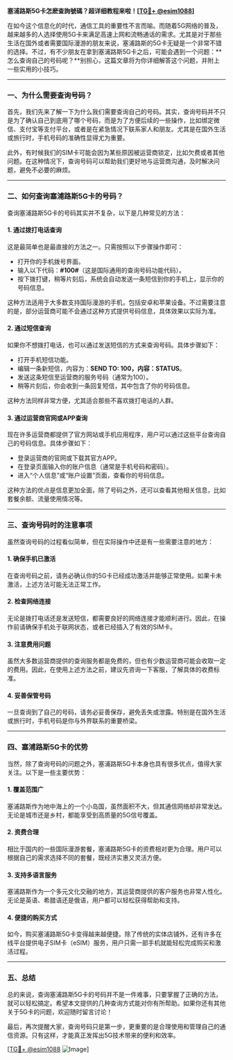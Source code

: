 **塞浦路斯5G卡怎麽查詢號碼？超详细教程来啦！[[TG💪+ @esim1088](https://t.me/s/esim1088)]**

在如今这个信息化的时代，通信工具的重要性不言而喻。而随着5G网络的普及，越来越多的人选择使用5G卡来满足高速上网和流畅通话的需求。尤其是对于那些生活在国外或者需要国际漫游的朋友来说，塞浦路斯的5G卡无疑是一个非常不错的选择。不过，有不少朋友在拿到塞浦路斯5G卡之后，可能会遇到一个问题：**怎么查询自己的号码呢？**别担心，这篇文章将为你详细解答这个问题，并附上一些实用的小技巧。

---

### 一、为什么需要查询号码？

首先，我们先来了解一下为什么我们需要查询自己的号码。其实，查询号码并不只是为了确认自己到底用了哪个号码，而是为了方便后续的一些操作，比如绑定微信、支付宝等支付平台，或者是在紧急情况下联系家人和朋友。尤其是在国外生活或旅行时，手机号码的准确性显得尤为重要。

此外，有时候我们的SIM卡可能会因为某些原因被运营商锁定，比如欠费或者其他问题。在这种情况下，查询号码可以帮助我们更好地与运营商沟通，及时解决问题，避免不必要的麻烦。

---

### 二、如何查询塞浦路斯5G卡的号码？

查询塞浦路斯5G卡的号码其实并不复杂，以下是几种常见的方法：

#### 1. **通过拨打电话查询**
这是最简单也是最直接的方法之一。只需按照以下步骤操作即可：

- 打开你的手机拨号界面。
- 输入以下代码：**#100#**（这是国际通用的查询号码功能代码）。
- 按下拨打键，稍等片刻后，系统会自动发送一条短信到你的手机上，显示你的号码信息。

这种方法适用于大多数支持国际漫游的手机，包括安卓和苹果设备。不过需要注意的是，部分运营商可能不会通过这种方式提供号码信息，具体效果以实际为准。

#### 2. **通过短信查询**
如果你不想拨打电话，也可以通过发送短信的方式来查询号码。具体步骤如下：

- 打开手机短信功能。
- 编辑一条新短信，内容为：**SEND TO: 100，内容：STATUS**。
- 发送这条短信至运营商的服务号码（通常为100）。
- 稍等片刻后，你会收到一条回复短信，其中包含了你的号码信息。

这种方法同样非常方便，尤其适合那些不喜欢拨打电话的人群。

#### 3. **通过运营商官网或APP查询**
现在许多运营商都提供了官方网站或手机应用程序，用户可以通过这些平台查询自己的号码信息。具体步骤如下：

- 登录运营商的官网或下载其官方APP。
- 在登录页面输入你的账户信息（通常是手机号码和密码）。
- 进入“个人信息”或“账户设置”页面，查看你的号码信息。

这种方法的优点是信息更加全面，除了号码之外，还可以查看其他相关信息，比如套餐余额、流量使用情况等。

---

### 三、查询号码时的注意事项

虽然查询号码的过程看似简单，但在实际操作中还是有一些需要注意的地方：

#### 1. **确保手机已激活**
在查询号码之前，请务必确认你的5G卡已经成功激活并能够正常使用。如果卡未激活，上述方法可能无法正常工作。

#### 2. **检查网络连接**
无论是拨打电话还是发送短信，都需要良好的网络连接才能顺利进行。因此，在操作前请确保手机处于联网状态，或者已经插入了有效的SIM卡。

#### 3. **注意费用问题**
虽然大多数运营商提供的查询服务都是免费的，但也有少数运营商可能会收取一定的费用。因此，在使用上述方法之前，建议先咨询一下客服，了解具体的收费标准。

#### 4. **妥善保管号码**
一旦查询到了自己的号码，请务必妥善保存，避免丢失或泄露。特别是在国外生活或旅行时，手机号码是你与外界联系的重要桥梁。

---

### 四、塞浦路斯5G卡的优势

当然，除了查询号码的问题之外，塞浦路斯5G卡本身也具有很多优点，值得大家关注。以下是一些主要优势：

#### 1. **覆盖范围广**
塞浦路斯作为地中海上的一个小岛国，虽然面积不大，但其通信网络却非常发达。无论是城市还是乡村，都能享受到高质量的5G信号覆盖。

#### 2. **资费合理**
相比于国内的一些国际漫游套餐，塞浦路斯5G卡的资费相对更为合理。用户可以根据自己的需求选择不同的套餐，既经济实惠又灵活方便。

#### 3. **支持多语言服务**
塞浦路斯作为一个多元文化交融的地方，其运营商提供的客户服务也非常人性化。无论是英语、希腊语还是俄语，用户都可以轻松获得帮助和支持。

#### 4. **便捷的购买方式**
如今，购买塞浦路斯5G卡变得越来越便捷。除了传统的实体店铺外，还有许多在线平台提供电子SIM卡（eSIM）服务，用户只需一部手机就能轻松完成购买和激活过程。

---

### 五、总结

总的来说，查询塞浦路斯5G卡的号码并不是一件难事，只要掌握了正确的方法，就可以轻松搞定。希望本文提供的几种查询方式能对你有所帮助。如果你还有其他关于5G卡的问题，欢迎随时留言讨论！

最后，再次提醒大家，查询号码只是第一步，更重要的是合理使用和管理自己的通信资源。只有这样，才能真正发挥出5G技术带来的便利和效率。

[[TG💪+ @esim1088](https://t.me/s/esim1088) ![Image](https://i.postimg.cc/4NQfJmqS/Snipaste-2025-05-13-00-14-12.png)]